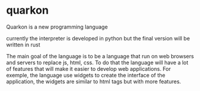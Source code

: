 # quarkon
Quarkon is a new programming language

currently the interpreter is developed in python but the final version will be written in rust

The main goal of the language is to be a language that run on web browsers and servers to replace js, html, css.
To do that the language will have a lot of features that will make it easier to develop web applications.
For exemple, the language use widgets to create the interface of the application, the widgets are similar to html tags but with more features.
